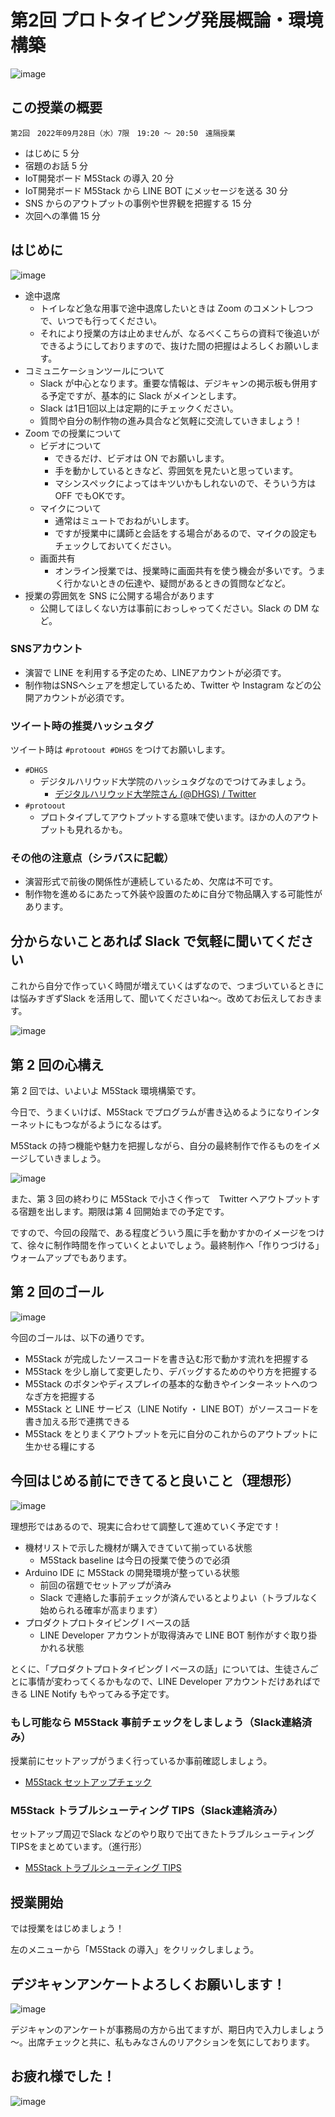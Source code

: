 # 第2回 プロトタイピング発展概論・環境構築

![image](https://i.gyazo.com/ee01b5f25d0bed14e38b6ad0f4828a7d.png)

## この授業の概要

```
第2回　2022年09月28日（水）7限　19:20 ～ 20:50　遠隔授業
```

- はじめに 5 分
- 宿題のお話 5 分
- IoT開発ボード M5Stack の導入 20 分
- IoT開発ボード M5Stack から LINE BOT にメッセージを送る 30 分
- SNS からのアウトプットの事例や世界観を把握する 15 分
- 次回への準備 15 分

## はじめに

![image](https://i.gyazo.com/cb9b9c279ea25ef482912ec9db7ff276.png)

- 途中退席
  - トイレなど急な用事で途中退席したいときは Zoom のコメントしつつで、いつでも行ってください。
  - それにより授業の方は止めませんが、なるべくこちらの資料で後追いができるようにしておりますので、抜けた間の把握はよろしくお願いします。
- コミュニケーションツールについて
  - Slack が中心となります。重要な情報は、デジキャンの掲示板も併用する予定ですが、基本的に Slack がメインとします。
  - Slack は1日1回以上は定期的にチェックください。
  - 質問や自分の制作物の進み具合など気軽に交流していきましょう！
- Zoom での授業について
  - ビデオについて
    - できるだけ、ビデオは ON でお願いします。
    - 手を動かしているときなど、雰囲気を見たいと思っています。
    - マシンスペックによってはキツいかもしれないので、そういう方は OFF でもOKです。
  - マイクについて
    - 通常はミュートでおねがいします。
    - ですが授業中に講師と会話をする場合があるので、マイクの設定もチェックしておいてください。
  - 画面共有
    - オンライン授業では、授業時に画面共有を使う機会が多いです。うまく行かないときの伝達や、疑問があるときの質問などなど。
- 授業の雰囲気を SNS に公開する場合があります
  - 公開してほしくない方は事前におっしゃってください。Slack の DM など。

### SNSアカウント

- 演習で LINE を利用する予定のため、LINEアカウントが必須です。
- 制作物はSNSへシェアを想定しているため、Twitter や Instagram などの公開アカウントが必須です。

### ツイート時の推奨ハッシュタグ

ツイート時は `#protoout #DHGS` をつけてお願いします。

- `#DHGS`
  - デジタルハリウッド大学院のハッシュタグなのでつけてみましょう。
    - [デジタルハリウッド大学院さん \(@DHGS\) / Twitter](https://twitter.com/dhgs)
- `#protoout`
  - プロトタイプしてアウトプットする意味で使います。ほかの人のアウトプットも見れるかも。

### その他の注意点（シラバスに記載）

- 演習形式で前後の関係性が連続しているため、欠席は不可です。
- 制作物を進めるにあたって外装や設置のために自分で物品購入する可能性があります。

## 分からないことあれば Slack で気軽に聞いてください

これから自分で作っていく時間が増えていくはずなので、つまづいているときには悩みすぎずSlack を活用して、聞いてくださいね～。改めてお伝えしておきます。

![image](https://i.gyazo.com/82ad117f19690778bd79c3df6bdaccfd.png)

## 第 2 回の心構え

第 2 回では、いよいよ M5Stack 環境構築です。

今日で、うまくいけば、M5Stack でプログラムが書き込めるようになりインターネットにもつながるようになるはず。

M5Stack の持つ機能や魅力を把握しながら、自分の最終制作で作るものをイメージしていきましょう。

![image](https://i.gyazo.com/2cb6bb2065f94760eb847eb5a9c5de21.png)

また、第 3 回の終わりに  M5Stack で小さく作って　Twitter へアウトプットする宿題を出します。期限は第 4 回開始までの予定です。

ですので、今回の段階で、ある程度どういう風に手を動かすかのイメージをつけて、徐々に制作時間を作っていくとよいでしょう。最終制作へ「作りつづける」ウォームアップでもあります。

## 第 2 回のゴール

![image](https://i.gyazo.com/37ccdda7457e2a55fe177b4fc8973767.png)

今回のゴールは、以下の通りです。

- M5Stack が完成したソースコードを書き込む形で動かす流れを把握する
- M5Stack を少し崩して変更したり、デバッグするためのやり方を把握する
- M5Stack のボタンやディスプレイの基本的な動きやインターネットへのつなぎ方を把握する
- M5Stack と LINE サービス（LINE Notify ・ LINE BOT）がソースコードを書き加える形で連携できる
- M5Stack をとりまくアウトプットを元に自分のこれからのアウトプットに生かせる糧にする

## 今回はじめる前にできてると良いこと（理想形）

![image](https://i.gyazo.com/2426191c63343eb3f98402e2d3e238b1.png)

理想形ではあるので、現実に合わせて調整して進めていく予定です！

- 機材リストで示した機材が購入できていて揃っている状態
  - M5Stack baseline は今日の授業で使うので必須
- Arduino IDE に M5Stack の開発環境が整っている状態
  - 前回の宿題でセットアップが済み
  - Slack で連絡した事前チェックが済んでいるとよりよい（トラブルなく始められる確率が高まります）
- プロダクトプロトタイピング I ベースの話
  - LINE Developer アカウントが取得済みで LINE BOT 制作がすぐ取り掛かれる状態

とくに、「プロダクトプロトタイピング I ベースの話」については、生徒さんごとに事情が変わってくるかもなので、LINE Developer アカウントだけあればできる LINE Notify もやってみる予定です。

### もし可能なら M5Stack 事前チェックをしましょう（Slack連絡済み）

授業前にセットアップがうまく行っているか事前確認しましょう。

- [M5Stack セットアップチェック](10-m5stack-check.md)

### M5Stack トラブルシューティング TIPS（Slack連絡済み）

セットアップ周辺でSlack などのやり取りで出てきたトラブルシューティング TIPSをまとめています。（進行形）

- [M5Stack トラブルシューティング TIPS](11-m5stack-trouble-shooting-tips.md)

## 授業開始

では授業をはじめましょう！

左のメニューから「M5Stack の導入」をクリックしましょう。

## デジキャンアンケートよろしくお願いします！

![image](https://i.gyazo.com/ae63e038ccb92474433c508557f40fda.png)

デジキャンのアンケートが事務局の方から出てますが、期日内で入力しましょう～。出席チェックと共に、私もみなさんのリアクションを気にしております。

## お疲れ様でした！

![image](https://i.gyazo.com/8c25c983712563658decb7babb379011.png)

